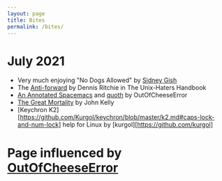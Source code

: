 ```yaml
---
layout: page
title: Bites
permalink: /bites/
---
```



# July 2021
* Very much enjoying "No Dogs Allowed" by [Sidney Gish](https://en.wikipedia.org/wiki/Sidney_Gish)
* The [Anti-forward](https://web.mit.edu/~simsong/www/ugh.pdf) by Dennis Ritchie in The Unix-Haters Handbook
* [An Annotated Spacemacs](https://out-of-cheese-error.netlify.app/spacemacs-config) and [quoth](https://github.com/out-of-cheese-error/quoth) by OutOfCheeseError
* [The Great Mortality](https://www.goodreads.com/book/show/324494.The_Great_Mortality) by John Kelly
* [Keychron K2][https://github.com/Kurgol/keychron/blob/master/k2.md#caps-lock-and-num-lock] help for Linux by [kurgol][https://github.com/kurgol]


# Page influenced by [OutOfCheeseError](https://out-of-cheese-error.netlify.app/pages/dailies) 
